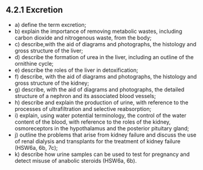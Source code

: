 4.2.1 Excretion
---

* a) define the term excretion;* b) explain the importance of removing metabolic wastes, including carbon dioxide and nitrogenous waste, from the body;* c) describe,with the aid of diagrams and photographs, the histology and gross structure of the liver;* d) describe the formation of urea in the liver, including an outline of the ornithine cycle;* e) describe the roles of the liver in detoxification;* f) describe, with the aid of diagrams and photographs, the histology and gross structure of the kidney;* g) describe, with the aid of diagrams and photographs, the detailed structure of a nephron and its associated blood vessels;* h) describe and explain the production of urine, with reference to the processes of ultrafiltration and selective reabsorption;* i) explain, using water potential terminology, the control of the water content of the blood, with reference to the roles of  the kidney, osmoreceptors in the hypothalamus and the posterior pituitary gland;* j) outline the problems that arise from kidney failure and discuss the use of renal dialysis and transplants for the treatment of kidney failure (HSW6a, 6b, 7c);* k) describe how urine samples can be used to test for pregnancy and detect misuse of anabolic steroids (HSW6a, 6b).